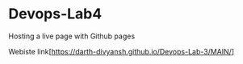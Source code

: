 # Devops-Lab4
Hosting a live page with Github pages

Webiste link[https://darth-divyansh.github.io/Devops-Lab-3/MAIN/]
